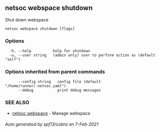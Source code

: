 ## netsoc webspace shutdown

Shut down webspace

```
netsoc webspace shutdown [flags]
```

### Options

```
  -h, --help          help for shutdown
  -u, --user string   (admin only) user to perform action as (default "self")
```

### Options inherited from parent commands

```
      --config string   config file (default "/home/runner/.netsoc.yaml")
      --debug           print debug messages
```

### SEE ALSO

* [netsoc webspace](netsoc_webspace.md)	 - Manage webspace

###### Auto generated by spf13/cobra on 7-Feb-2021
